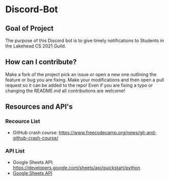 # Discord-Bot





<section>
  <h2>
Goal of Project
  </h1>
  <p>
        The purpose of this Discord bot is to give timely notifications to Students in the Lakehead CS 2021 Guild.
  </p>
  </section>

<section>
  <h2>
    How can I contribute?
  </h2>
  <p>
          Make a fork of the project pick an issue or open a new one outlining the feature or bug you are fixing. Make your modifications and then open a pull request so it can be added to the repo! Even if you are fixing a typo or changing the README.md all contributions are welcome!
    </p>

</section>

<section>
  <h2>Resources and API's</h2>
  
  <h3>Recource List</h3>
  <ul>
    <li>GitHub crash course: <a href="https://www.freecodecamp.org/news/git-and-github-crash-course/">https://www.freecodecamp.org/news/git-and-github-crash-course/</a></li>
  </ul>
  
  <h3>API List</h3>
  <ul>
    <li>Google Sheets API: <a href="https://developers.google.com/sheets/api/quickstart/python">https://developers.google.com/sheets/api/quickstart/python</a></li>
    <li><a href="https://developers.google.com/sheets/api/quickstart/python">Google Sheets API</a></li>
  </ul>
</section>

